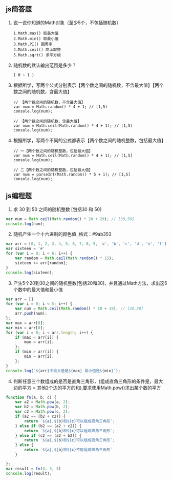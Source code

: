 
## js简答题

1. 说一说你知道的Math对象（至少5个，不包括随机数）

   ```
   1.Math.max() 取最大值
   2.Math.min() 取最小值
   3.Math.PI() 圆周率
   4.Math.ceil() 向上取整
   5.Math.sqrt() 求平方根 
   ```

2. 随机数的默认输出范围是多少？

   ```
   [ 0 ~ 1 )
   ```

3. 根据所学，写两个公式分别表示【两个数之间的随机数，不含最大值】【两个数之间的随机数，含最大值】

   ```
   // 【两个数之间的随机数，不含最大值】
   var num = Math.random() * 4 + 1; // [1,5)
   console.log(num);
   
   // 【两个数之间的随机数，含最大值】
   var num = Math.ceil(Math.random() * 4 + 1); // [1,5]
   console.log(num);
   ```

4. 根据所学，写两个不同的公式都表示【两个数之间的随机整数，包括最大值】

   ```
   // 一【两个数之间的随机整数，包括最大值】
   var num = Math.ceil(Math.random() * 4 + 1); // [1,5]
   console.log(num);
   
   // 二【两个数之间的随机整数，包括最大值】
   var num = parseInt(Math.random() * 5 + 1); // [1,5]
   console.log(num);
   ```

## js编程题

1. 求 30 到 50 之间的随机整数 [包括30 和 50]
```js
var num = Math.ceil(Math.random() * 20 + 29); // [30,50]
console.log(num);
```


2. 随机产生一个十六进制的颜色值 ,格式：#9ab353
```js
var arr = [0, 1, 2, 3, 4, 5, 6, 7, 8, 9, 'a', 'b', 'c', 'd', 'e', 'f'];
var sixteen = '#'
for (var i = 0; i < 6; i++) {
    var random = Math.ceil(Math.random() * 15);
    sixteen += arr[random];
}
console.log(sixteen);
```


3. 产生5个20到30之间的随机整数[包括20和30]，并且通过Math方法，求出这5个数中的最大值和最小值
```js
var arr = []
for (var i = 0; i < 5; i++) {
    var num = Math.ceil(Math.random() * 10 + 19); // [20,30]
    arr.push(num);
};
var max = arr[0];
var min = arr[0];
for (var i = 0; i < arr.length; i++) {
    if (max < arr[i]) {
        max = arr[i];
    };
    if (min > arr[i]) {
        min = arr[i];
    };
}
console.log(`${arr}中最大值是${max} 最小值是${min}`);
```


4. 判断任意三个数组成的是否是直角三角形，(组成直角三角形的条件是，最大边的平方 = 其他2个边的平方的和),要求使用Math.pow()求出某个数的平方
```js
function fn(a, b, c) {
    var a2 = Math.pow(a, 2);
    var b2 = Math.pow(b, 2);
    var c2 = Math.pow(c, 2);
    if (a2 == (b2 + c2)) {
        return `${a},${b}和${c}可以组成直角三角形`;
    } else if (b2 == (a2 + c2)) {
        return `${a},${b}和${c}可以组成直角三角形`;
    } else if (c2 == (a2 + b2)) {
        return `${a},${b}和${c}可以组成直角三角形`;
    } else {
        return `${a},${b}和${c}不能组成直角三角形`
    }

};
var result = fn(4, 3, 5)
console.log(result);
```